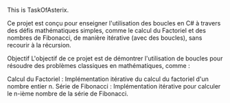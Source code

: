 This is TaskOfAsterix.


Ce projet est conçu pour enseigner l'utilisation des boucles en C# à travers des défis mathématiques simples, comme le calcul du Factoriel et des nombres de Fibonacci, de manière itérative (avec des boucles), sans recourir à la récursion.

Objectif
L'objectif de ce projet est de démontrer l'utilisation de boucles pour résoudre des problèmes classiques en mathématiques, comme :

Calcul du Factoriel : Implémentation itérative du calcul du factoriel d'un nombre entier n.
Série de Fibonacci : Implémentation itérative pour calculer le n-ième nombre de la série de Fibonacci.

